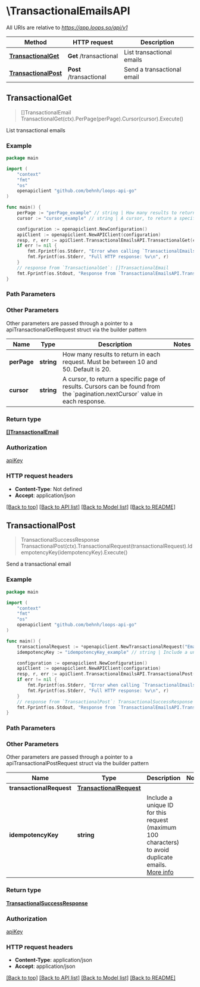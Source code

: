 # \TransactionalEmailsAPI

All URIs are relative to *https://app.loops.so/api/v1*

Method | HTTP request | Description
------------- | ------------- | -------------
[**TransactionalGet**](TransactionalEmailsAPI.md#TransactionalGet) | **Get** /transactional | List transactional emails
[**TransactionalPost**](TransactionalEmailsAPI.md#TransactionalPost) | **Post** /transactional | Send a transactional email



## TransactionalGet

> []TransactionalEmail TransactionalGet(ctx).PerPage(perPage).Cursor(cursor).Execute()

List transactional emails



### Example

```go
package main

import (
	"context"
	"fmt"
	"os"
	openapiclient "github.com/behnh/loops-api-go"
)

func main() {
	perPage := "perPage_example" // string | How many results to return in each request. Must be between 10 and 50. Default is 20. (optional)
	cursor := "cursor_example" // string | A cursor, to return a specific page of results. Cursors can be found from the `pagination.nextCursor` value in each response. (optional)

	configuration := openapiclient.NewConfiguration()
	apiClient := openapiclient.NewAPIClient(configuration)
	resp, r, err := apiClient.TransactionalEmailsAPI.TransactionalGet(context.Background()).PerPage(perPage).Cursor(cursor).Execute()
	if err != nil {
		fmt.Fprintf(os.Stderr, "Error when calling `TransactionalEmailsAPI.TransactionalGet``: %v\n", err)
		fmt.Fprintf(os.Stderr, "Full HTTP response: %v\n", r)
	}
	// response from `TransactionalGet`: []TransactionalEmail
	fmt.Fprintf(os.Stdout, "Response from `TransactionalEmailsAPI.TransactionalGet`: %v\n", resp)
}
```

### Path Parameters



### Other Parameters

Other parameters are passed through a pointer to a apiTransactionalGetRequest struct via the builder pattern


Name | Type | Description  | Notes
------------- | ------------- | ------------- | -------------
 **perPage** | **string** | How many results to return in each request. Must be between 10 and 50. Default is 20. | 
 **cursor** | **string** | A cursor, to return a specific page of results. Cursors can be found from the &#x60;pagination.nextCursor&#x60; value in each response. | 

### Return type

[**[]TransactionalEmail**](TransactionalEmail.md)

### Authorization

[apiKey](../README.md#apiKey)

### HTTP request headers

- **Content-Type**: Not defined
- **Accept**: application/json

[[Back to top]](#) [[Back to API list]](../README.md#documentation-for-api-endpoints)
[[Back to Model list]](../README.md#documentation-for-models)
[[Back to README]](../README.md)


## TransactionalPost

> TransactionalSuccessResponse TransactionalPost(ctx).TransactionalRequest(transactionalRequest).IdempotencyKey(idempotencyKey).Execute()

Send a transactional email



### Example

```go
package main

import (
	"context"
	"fmt"
	"os"
	openapiclient "github.com/behnh/loops-api-go"
)

func main() {
	transactionalRequest := *openapiclient.NewTransactionalRequest("Email_example", "TransactionalId_example") // TransactionalRequest | 
	idempotencyKey := "idempotencyKey_example" // string | Include a unique ID for this request (maximum 100 characters) to avoid duplicate emails. [More info](https://loops.so/docs/api-reference/send-transactional-email#param-idempotency-key) (optional)

	configuration := openapiclient.NewConfiguration()
	apiClient := openapiclient.NewAPIClient(configuration)
	resp, r, err := apiClient.TransactionalEmailsAPI.TransactionalPost(context.Background()).TransactionalRequest(transactionalRequest).IdempotencyKey(idempotencyKey).Execute()
	if err != nil {
		fmt.Fprintf(os.Stderr, "Error when calling `TransactionalEmailsAPI.TransactionalPost``: %v\n", err)
		fmt.Fprintf(os.Stderr, "Full HTTP response: %v\n", r)
	}
	// response from `TransactionalPost`: TransactionalSuccessResponse
	fmt.Fprintf(os.Stdout, "Response from `TransactionalEmailsAPI.TransactionalPost`: %v\n", resp)
}
```

### Path Parameters



### Other Parameters

Other parameters are passed through a pointer to a apiTransactionalPostRequest struct via the builder pattern


Name | Type | Description  | Notes
------------- | ------------- | ------------- | -------------
 **transactionalRequest** | [**TransactionalRequest**](TransactionalRequest.md) |  | 
 **idempotencyKey** | **string** | Include a unique ID for this request (maximum 100 characters) to avoid duplicate emails. [More info](https://loops.so/docs/api-reference/send-transactional-email#param-idempotency-key) | 

### Return type

[**TransactionalSuccessResponse**](TransactionalSuccessResponse.md)

### Authorization

[apiKey](../README.md#apiKey)

### HTTP request headers

- **Content-Type**: application/json
- **Accept**: application/json

[[Back to top]](#) [[Back to API list]](../README.md#documentation-for-api-endpoints)
[[Back to Model list]](../README.md#documentation-for-models)
[[Back to README]](../README.md)

